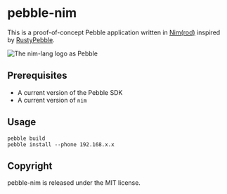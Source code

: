 # pebble-nim

This is a proof-of-concept Pebble application written in [Nim(rod)](http://nim-lang.org)
inspired by [RustyPebble](https://github.com/franc0is/RustyPebble).

![The nim-lang logo as Pebble](https://github.com/sirlantis/pebble-nim/raw/master/resources/images/logo.png)

## Prerequisites

- A current version of the Pebble SDK
- A current version of `nim`

## Usage

```
pebble build
pebble install --phone 192.168.x.x
```

## Copyright

pebble-nim is released under the MIT license.

